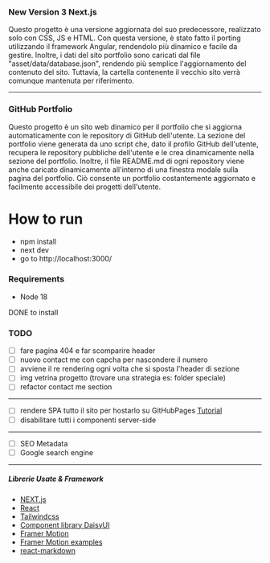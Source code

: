 ### New Version 3 Next.js 

Questo progetto è una versione aggiornata del suo predecessore, realizzato solo con CSS, JS e HTML. Con questa versione, è stato fatto il porting utilizzando il framework Angular, rendendolo più dinamico e facile da gestire. Inoltre, i dati del sito portfolio sono caricati dal file "asset/data/database.json", rendendo più semplice l'aggiornamento del contenuto del sito.
Tuttavia, la cartella contenente il vecchio sito verrà comunque mantenuta per riferimento.



---
### GitHub Portfolio
Questo progetto è un sito web dinamico per il portfolio che si aggiorna automaticamente con le repository di GitHub dell'utente. La sezione del portfolio viene generata da uno script che, dato il profilo GitHub dell'utente, recupera le repository pubbliche dell'utente e le crea dinamicamente nella sezione del portfolio. Inoltre, il file README.md di ogni repository viene anche caricato dinamicamente all'interno di una finestra modale sulla pagina del portfolio. Ciò consente un portfolio costantemente aggiornato e facilmente accessibile dei progetti dell'utente.

# How to run

- npm install
- next dev
- go to http://localhost:3000/

### Requirements

- Node 18

DONE to install

### TODO
- [ ] fare pagina 404 e far scomparire header
- [ ] nuovo contact me con capcha per nascondere il numero
- [ ] avviene il re rendering ogni volta che si sposta l'header di sezione
- [ ] img vetrina progetto (trovare una strategia es: folder speciale)
- [ ] refactor contact me section
---
- [ ] rendere SPA tutto il sito per hostarlo su GitHubPages [Tutorial](https://www.youtube.com/watch?v=mJuz45RXeXY)
- [ ] disabilitare tutti i componenti server-side
---
- [ ] SEO Metadata
- [ ] Google search engine

---
##### Librerie Usate & Framework
- [NEXT.js](https://nextjs.org/)
- [React](https://react.dev/)
- [Tailwindcss](https://tailwindcss.com/)
- [Component library DaisyUI](https://daisyui.com/)
- [Framer Motion](https://www.framer.com/motion/)
- [Framer Motion examples](https://framermotionexamples.com/)
- [react-markdown](https://remarkjs.github.io/react-markdown/)





